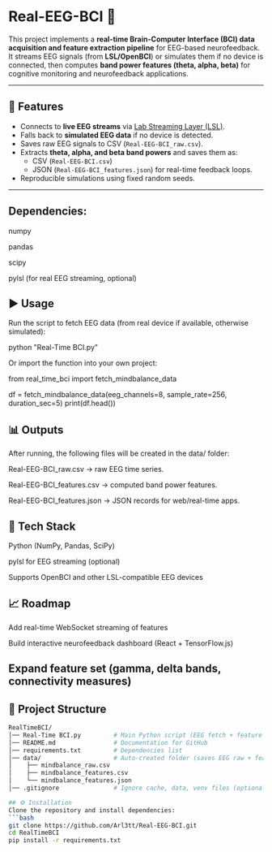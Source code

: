 # Real-EEG-BCI 🧠 

This project implements a **real-time Brain-Computer Interface (BCI) data acquisition and feature extraction pipeline** for EEG-based neurofeedback.  
It streams EEG signals (from **LSL/OpenBCI**) or simulates them if no device is connected, then computes **band power features (theta, alpha, beta)** for cognitive monitoring and neurofeedback applications.

---

## 🚀 Features
- Connects to **live EEG streams** via [Lab Streaming Layer (LSL)](https://github.com/sccn/labstreaminglayer).
- Falls back to **simulated EEG data** if no device is detected.
- Saves raw EEG signals to CSV (`Real-EEG-BCI_raw.csv`).
- Extracts **theta, alpha, and beta band powers** and saves them as:
  - CSV (`Real-EEG-BCI.csv`)
  - JSON (`Real-EEG-BCI_features.json`) for real-time feedback loops.
- Reproducible simulations using fixed random seeds.

---

## Dependencies:

numpy

pandas

scipy

pylsl (for real EEG streaming, optional)

## ▶️ Usage

Run the script to fetch EEG data (from real device if available, otherwise simulated):

python "Real-Time BCI.py"


Or import the function into your own project:

from real_time_bci import fetch_mindbalance_data

df = fetch_mindbalance_data(eeg_channels=8, sample_rate=256, duration_sec=5)
print(df.head())

## 📊 Outputs

After running, the following files will be created in the data/ folder:

Real-EEG-BCI_raw.csv → raw EEG time series.

Real-EEG-BCI_features.csv → computed band power features.

Real-EEG-BCI_features.json → JSON records for web/real-time apps.

## 🧠 Tech Stack

Python (NumPy, Pandas, SciPy)

pylsl for EEG streaming (optional)

Supports OpenBCI and other LSL-compatible EEG devices

## 📈 Roadmap

 Add real-time WebSocket streaming of features

 Build interactive neurofeedback dashboard (React + TensorFlow.js)

 Expand feature set (gamma, delta bands, connectivity measures)
---
## 📂 Project Structure
```bash
RealTimeBCI/
│── Real-Time BCI.py         # Main Python script (EEG fetch + feature extraction)
│── README.md                # Documentation for GitHub
│── requirements.txt         # Dependencies list
│── data/                    # Auto-created folder (saves EEG raw + feature files)
│    ├── mindbalance_raw.csv
│    ├── mindbalance_features.csv
│    └── mindbalance_features.json
│── .gitignore               # Ignore cache, data, venv files (optional)

## ⚙️ Installation
Clone the repository and install dependencies:
```bash
git clone https://github.com/Arl3tt/Real-EEG-BCI.git
cd RealTimeBCI
pip install -r requirements.txt
